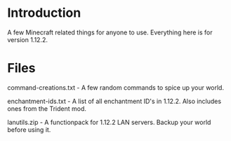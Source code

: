 # Introduction
A few Minecraft related things for anyone to use. Everything here is for version 1.12.2.

# Files
command-creations.txt - A few random commands to spice up your world.

enchantment-ids.txt - A list of all enchantment ID's in 1.12.2. Also includes ones from the Trident mod.

lanutils.zip - A functionpack for 1.12.2 LAN servers. Backup your world before using it.
